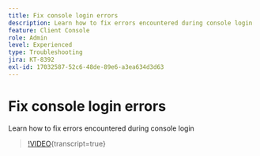 ```yaml
---
title: Fix console login errors
description: Learn how to fix errors encountered during console login
feature: Client Console
role: Admin
level: Experienced
type: Troubleshooting
jira: KT-8392
exl-id: 17032587-52c6-48de-89e6-a3ea634d3d63
---
```

# Fix console login errors

Learn how to fix errors encountered during console login

>[!VIDEO](https://video.tv.adobe.com/v/335896?quality=12&learn=on){transcript=true}
